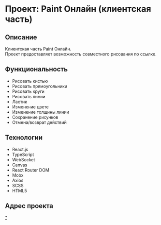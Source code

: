 # Проект: Paint Онлайн (клиентская часть)

## Описание
Клиентская часть Paint Онлайн.  
Проект предоставляет возможность совместного рисования по ссылке.

## Функциональность
* Рисовать кистью
* Рисовать прямоугольники
* Рисовать круги
* Рисовать линии
* Ластик
* Изменение цвете
* Изменение толщины линии
* Сохранение рисунков
* Отмена/возврат действий

## Технологии
* React.js
* TypeScript
* WebSocket
* Canvas
* React Router DOM
* Mobx
* Axios
* SCSS
* HTML5

## Адрес проекта
[*](*)
